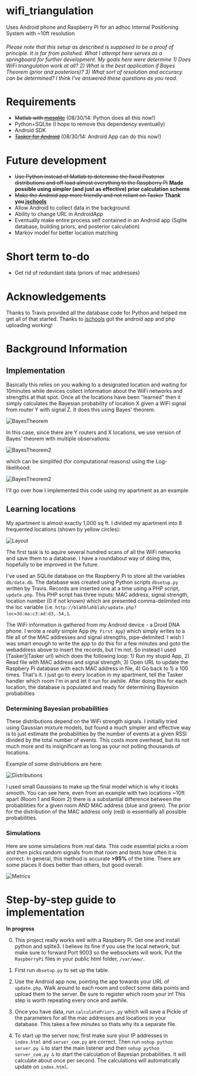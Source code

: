 wifi_triangulation
==================

Uses Android phone and Raspberry Pi for an adhoc Internal Positioning System with ~10ft resolution

###### Please note that this setup as described is supposed to be a proof of principle. It is far from polished. What I attempt here serves as a springboard for further development. My goals here were determine 1) Does WiFi triangulation work at all? 2) What is the best application if Bayes Theorem (prior and posteriors)? 3) What sort of resolution and accuracy can be determined? I think I've answered these questions as you read. 

# Requirements

- ~~Matlab with [mqsqlite](http://sourceforge.net/projects/mksqlite/)~~ (08/30/14: Python does all this now!)
- Python+SQLite (I hope to remove this dependency eventually)
- Android SDK
- ~~[Tasker for Android](http://tasker.dinglisch.net/)~~ (08/30/14: Android App can do this now!)


# Future development

- ~~Use Python instead of Matlab to determine the fixed Posterior distributions and off load almost everything to the Raspberry Pi~~ **Made possible using simpler (and just as effective) prior calculation scheme**
- ~~Make the Android app more friendly and not reliant on Tasker~~ **Thank you [jschools](https://github.com/jschools)**
- Allow Android to collect data in the background
- Ability to change URL in AndroidApp
- Eventually make entire process self contained in an Android app (Sqlite database, building priors, and posterior calculation)
- Markov model for better location matching

# Short term to-do

- Get rid of redundant data (priors of mac addresses)

# Acknowledgements

Thanks to Travis provided all the database code for Python and helped me get all of that started. Thanks to [jschools](https://github.com/jschools) got the android app and php uploading working!


# Background Information 

## Implementation

Basically this relies on you walking to a designated location and waiting for 10minutes while devices collect information about the WiFi networks and strengths at that spot. Once all the locations have been "learned" then it simply calculates the Bayesian probability of location X given a WiFi signal from router Y with signal Z. It does this using Bayes' theorem:

  ![BayesTheorem](https://upload.wikimedia.org/math/d/9/2/d92e290c66d423e4798a22a3690cbd31.png)
  
In this case, since there are Y routers and X locations, we use version of Bayes' theorem with multiple observations:

  ![BayesTheorem2](https://rpiai.files.wordpress.com/2014/08/tex2png-10.png?w=600)
<!--http://frog.isima.fr/bruno/share/tex2png/
P(\text{Loc}_X | \text{WiFi}_Y = Z_Y) = \frac{ P( \text{Loc}_X  ) \prod_Y P(\text{WiFi}_Y = Z_Y |\text{Loc}_X )}{P(\text{WiFi}_1 = Z_1,\ldots,\text{WiFi}_Y = Z_Y)}
-->

which can be simplifed (for computational reasons) using the Log-likelihood:

  ![BayesTheorem2](https://rpiai.files.wordpress.com/2014/08/tex2png-10-1.png?w=900)

<!--
\log\left(P(\text{Loc}_X | \text{WiFi}_Y = Z_Y)\right) = \log\left( P( \text{Loc}_X  ) \right) + \sum_Y \log \left( P(\text{WiFi}_Y = Z_Y |\text{Loc}_X ) \right) -  \sum_Y \log\left( P(\text{WiFi}_Y = Z_Y) \right)
-->


I'll go over how I implemented this code using my apartment as an example

## Learning locations

My apartment is almost exactly 1,000 sq ft. I divided my apartment into 8 frequented locations (shown by yellow circles):

  ![Layout](https://rpiai.files.wordpress.com/2014/08/apartment_layout_wifi-01.png?w=243)
  
The first task is to aquire several hundred scans of all the WiFi networks and save them to a database. I have a roundabout way of doing this, hopefully to be improved in the future.  

I've used an SQLite database on the Raspberry Pi to store all the variables ```db/data.db```. The database was created using Python scripts ```dbsetup.py``` written by Travis. Records are inserted one at a time using a PHP script, ```update.php```. This PHP script has three inputs: MAC address, signal strength, location number (0 if not known) which are presented comma-delimited into the loc variable (i.e. ```http://blahblahblah/update.php?loc=3d:ma:c3:ad:d3,-54,1```.

The WiFi information is gathered from my Android device - a Droid DNA phone. I wrote a *really* simple App (```My First App```) which simply writes to a file all of the MAC addresses and signal strengths, pipe-delimited. I wish I was smart enough to write the app to do this for a few minutes and goto the webaddress above to insert the records, but I'm not. So instead I used [Tasker](Tasker url) which does the following loop: 1) Run my stupid App, 2) Read file with MAC address and signal strength, 3) Open URL to update the Raspbery Pi database with each MAC address in file, 4) Go back to 1) a 100 times. That's it. I just go to every location in my apartment, tell the Tasker handler which room I'm in and let it run for awhile. After doing this for each location, the database is populated and ready for determining Bayesion probabilties

### Determining Bayesian probabilities

These distributions depend on the WiFi strength signals. I initialliy tried using Gaussian mixture models, but found a much simpler and effective way is to just estimate the probabilities by the number of events at a given RSSI divided by the total number of events. This costs more overhead, but its not much more and its insignificant as long as your not polling thousands of locations.

Example of some distriubtions are here:

  ![Distributions](https://rpiai.files.wordpress.com/2014/08/mac_comparisons1.png?w=800)
  
I used small Gaussians to make up the final model which is why it looks smooth. You can see here, even from an example with two locations ~10ft apart (Room 1 and Room 2) there is a substantial difference between the probabilities for a given room AND MAC address (blue and green). The prior for the distribution of the MAC address only (red) is essentially all possible probabilities.
 
### Simulations

Here are some simulations from real data. This code essential picks a room and then picks random signals from that room and tests how often it is correct. In general, this method is accurate **>95%** of the time.  There are some places it does better than others, but good overall:

  ![Metrics](https://rpiai.files.wordpress.com/2014/08/fidelity.png?w=600)


# Step-by-step guide to implementation

**In progress**

0. This project really works well with a Raspbery Pi. Get one and install python and sqlite3. I believe its fine if you use the local network, but make sure to forward Port 9003 so the websockets will work. Put the ```RaspberryPi``` files in your public html folder, ```/var/www/```.

1. First run ```dbsetup.py``` to set up the table.
 
2. Use the Android app now, pointing the app towards your URL of ```update.php```. Walk around to each room and collect some data points and upload them to the server. Be sure to register which room your in! This step is worth repeating every once and awhile.

3. Once you have data, run ```calculatePriors.py``` which will save a Pickle of the parameters for all the mac addresses and locations in your database. This takes a few minutes so thats why its a separate file.

4. To start up the server now, first make sure your IP addresses in ```index.html``` and ```server_com.py``` are correct. Then run ```nohup python server.py &``` to start the main listener and then ```nohup python server_com.py &``` to start the calculation of Bayesian probabilities. It will calculate about once per second. The calculations will automatically update on ```index.html```.
